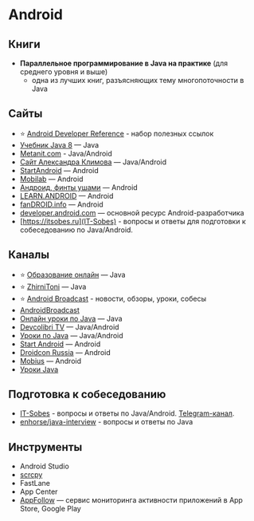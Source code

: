 # Android

## Книги

- **Параллельное программирование в Java на практике** (для среднего уровня и выше)
  - одна из лучших книг, разъясняющих тему многопоточности в Java

##  Сайты

- ⭐ [Android Developer Reference](https://github.com/ImangazalievM/android-developer-reference) - набор полезных ссылок
- [Учебник Java 8](https://urvanov.ru/2016/03/23/%D1%83%D1%87%D0%B5%D0%B1%D0%BD%D0%B8%D0%BA-java-8/) — Java  
- [Metanit.com](https://metanit.com/java) - Java/Android  
- [Сайт Александра Климова](http://developer.alexanderklimov.ru/) — Java/Android  
- [StartAndroid](http://startandroid.ru) — Android  
- [Mobilab](http://www.mobilab.ru/androiddev/blog.html) — Android    
- [Андроид, финты ушами](http://dolbodub.blogspot.ru/) — Android  
- [LEARN.ANDROID](http://learn-android.ru/index.html) — Android  
- [fanDROID.info](http://fandroid.info) — Android  
- [developer.android.com](http://developer.android.com/) — основной ресурс Android-разработчика
- [https://itsobes.ru](IT-Sobes) - вопросы и ответы для подготовки к собеседованию по Java/Android.

## Каналы

- ⭐ [Образование онлайн](http://www.youtube.com/user/JavaOOP) — Java
- ⭐ [ZhirniToni](http://www.youtube.com/user/ZhirniToni) — Java
- ⭐ [Android Broadcast](https://www.youtube.com/c/AndroidBroadcast/videos) - новости, обзоры, уроки, собесы
- [AndroidBroadcast](https://www.youtube.com/c/AndroidBroadcast)
- [Онлайн уроки по Java](http://www.youtube.com/user/ytkach) — Java  
- [Devcolibri TV](http://www.youtube.com/user/devcolibri) — Java/Android  
- [Уроки по Java](http://www.youtube.com/user/itlift/) — Java/Android  
- [Start Android](http://www.youtube.com/user/vitaxafication) — Android
- [Droidcon Russia](https://www.youtube.com/channel/UC0b8zl2j1Qo6Xa7UHwfGd8A) — Android  
- [Mobius](https://www.youtube.com/channel/UCG70q1HRspLdd93HW94WS-A) — Android
- [Уроки Java](https://www.youtube.com/playlist?list=PLAma_mKffTOSUkXp26rgdnC0PicnmnDak)

## Подготовка к собеседованию

- [IT-Sobes](https://itsobes.ru) - вопросы и ответы по Java/Android. [Telegram-канал](https://t.me/AndroidSobes).
- [enhorse/java-interview](https://github.com/enhorse/java-interview) - вопросы и ответы по Java

## Инструменты

- Android Studio
- [scrcpy](https://github.com/Genymobile/scrcpy)
- FastLane
- App Center
- [AppFollow](https://appfollow.io/ru) — сервис мониторинга активности приложений в App Store, Google Play
